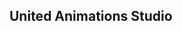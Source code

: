## United Animations Studio
<div itemscope itemtype="https://schema.org/VideoObject"><meta itemprop="uploadDate" content="Fri Mar 11 2022 17:16:00 GMT-0400 (Atlantic Standard Time)"/><meta itemprop="name" content="Season 2 Episode 8"/><meta itemprop="duration" content="P0Y0M0DT0H23M39S" /><meta itemprop="thumbnailUrl" content="https://content.jwplatform.com/thumbs/40S0taUD-960.jpg"/><meta itemprop="contentUrl" content="https://content.jwplatform.com/videos/40S0taUD-awiNFhtr.mp4"/><script src="https://cdn.jwplayer.com/players/40S0taUD-vIw7aT7F.js"></script></div>
<div itemscope itemtype="https://schema.org/VideoObject"><meta itemprop="uploadDate" content="Fri Mar 11 2022 20:11:00 GMT-0400 (Atlantic Standard Time)"/><meta itemprop="name" content="Spiderman no way home 2022"/><meta itemprop="duration" content="P0Y0M0DT2H28M9S" /><meta itemprop="thumbnailUrl" content="https://content.jwplatform.com/thumbs/xCxh0kZz-960.jpg"/><meta itemprop="contentUrl" content="https://content.jwplatform.com/videos/xCxh0kZz-awiNFhtr.mp4"/><script src="https://cdn.jwplayer.com/players/xCxh0kZz-vIw7aT7F.js"></script></div>
<div itemscope itemtype="https://schema.org/VideoObject"><meta itemprop="uploadDate" content="Thu Mar 17 2022 10:42:12 GMT-0400 (Atlantic Standard Time)"/><meta itemprop="name" content="Dragons.gift.of.the.night.fury.2011"/><meta itemprop="duration" content="P0Y0M0DT0H22M12S" /><meta itemprop="thumbnailUrl" content="https://content.jwplatform.com/thumbs/PexHqw6z-960.jpg"/><meta itemprop="contentUrl" content="https://content.jwplatform.com/videos/PexHqw6z-awiNFhtr.mp4"/><script src="https://cdn.jwplayer.com/players/PexHqw6z-vIw7aT7F.js"></script></div>
<div itemscope itemtype="https://schema.org/VideoObject"><meta itemprop="uploadDate" content="Thu Mar 17 2022 11:54:34 GMT-0400 (Atlantic Standard Time)"/><meta itemprop="name" content="How.to.train.your.dragon.homecoming.2019"/><meta itemprop="duration" content="P0Y0M0DT0H21M27S" /><meta itemprop="thumbnailUrl" content="https://content.jwplatform.com/thumbs/DT5KFYTG-960.jpg"/><meta itemprop="contentUrl" content="https://content.jwplatform.com/videos/DT5KFYTG-awiNFhtr.mp4"/><script src="https://cdn.jwplayer.com/players/DT5KFYTG-vIw7aT7F.js"></script></div>
<div itemscope itemtype="https://schema.org/VideoObject"><meta itemprop="uploadDate" content="Thu Mar 17 2022 12:16:21 GMT-0400 (Atlantic Standard Time)"/><meta itemprop="name" content="S01e04"/><meta itemprop="duration" content="P0Y0M0DT0H25M58S" /><meta itemprop="thumbnailUrl" content="https://content.jwplatform.com/thumbs/AIZUhde9-960.jpg"/><meta itemprop="contentUrl" content="https://content.jwplatform.com/videos/AIZUhde9-awiNFhtr.mp4"/><script src="https://cdn.jwplayer.com/players/AIZUhde9-vIw7aT7F.js"></script></div>
<div itemscope itemtype="https://schema.org/VideoObject"><meta itemprop="uploadDate" content="Thu Mar 17 2022 13:53:02 GMT-0400 (Atlantic Standard Time)"/><meta itemprop="name" content="S01e01"/><meta itemprop="duration" content="P0Y0M0DT0H22M40S" /><meta itemprop="thumbnailUrl" content="https://content.jwplatform.com/thumbs/kjS4hbvu-960.jpg"/><meta itemprop="contentUrl" content="https://content.jwplatform.com/videos/kjS4hbvu-awiNFhtr.mp4"/><script src="https://cdn.jwplayer.com/players/kjS4hbvu-vIw7aT7F.js"></script></div>
<div itemscope itemtype="https://schema.org/VideoObject"><meta itemprop="uploadDate" content="Fri Mar 18 2022 17:37:57 GMT-0400 (Atlantic Standard Time)"/><meta itemprop="name" content="Turning.red.2022"/><meta itemprop="duration" content="P0Y0M0DT1H39M41S" /><meta itemprop="thumbnailUrl" content="https://content.jwplatform.com/thumbs/Uix3RLkX-960.jpg"/><meta itemprop="contentUrl" content="https://content.jwplatform.com/videos/Uix3RLkX-awiNFhtr.mp4"/><script src="https://cdn.jwplayer.com/players/Uix3RLkX-vIw7aT7F.js"></script></div>
